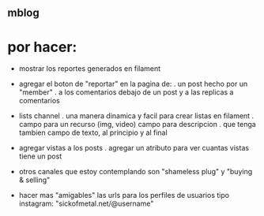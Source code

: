 ## mblog

# por hacer:
- mostrar los reportes generados en filament
- agregar el boton de "reportar" en la pagina de:
    . un post hecho por un "member"
    . a los comentarios debajo de un post y a las replicas a comentarios

- lists channel
    . una manera dinamica y facil para crear listas en filament
    . campo para un recurso (img, video) campo para descripcion
    . que tenga tambien campo de texto, al principio y al final 

- agregar vistas a los posts
    . agregar un atributo para ver cuantas vistas tiene un post

- otros canales que estoy contemplando son "shameless plug" y "buying & selling"

- hacer mas "amigables" las urls para los perfiles de usuarios tipo instagram: "sickofmetal.net/@username"